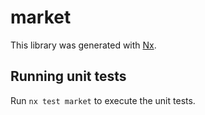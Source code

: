 # market

This library was generated with [Nx](https://nx.dev).

## Running unit tests

Run `nx test market` to execute the unit tests.
